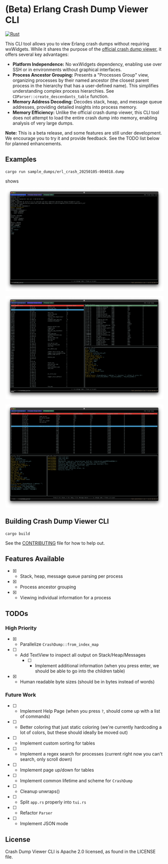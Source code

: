 # (Beta) Erlang Crash Dump Viewer CLI

[![Rust](https://github.com/WhatsApp/crashdump_viewer_cli/actions/workflows/rust.yml/badge.svg)](https://github.com/WhatsApp/crashdump_viewer_cli/actions/workflows/rust.yml)

This CLI tool allows you to view Erlang crash dumps without requiring wxWidgets. While it shares the purpose of the [official crash dump viewer](https://www.erlang.org/doc/apps/observer/crashdump_ug.html), it offers several key advantages:

* **Platform Independence:** No wxWidgets dependency, enabling use over SSH or in environments without graphical interfaces.
* **Process Ancestor Grouping:** Presents a "Processes Group" view, organizing processes by their named ancestor (the closest parent process in the hierarchy that has a user-defined name). This simplifies understanding complex process hierarchies. See `CDParser::create_descendants_table` function. 
* **Memory Address Decoding:** Decodes stack, heap, and message queue addresses, providing detailed insights into process memory.
* **Memory Efficiency:** Unlike the official crash dump viewer, this CLI tool does not attempt to load the entire crash dump into memory, enabling analysis of very large dumps.

**Note:** This is a beta release, and some features are still under development. We encourage you to try it and provide feedback. See the TODO list below for planned enhancements.

## Examples
```
cargo run sample_dumps/erl_crash_20250105-004018.dump
```

shows

![general_view](./screenshots/general_view.png)

![process_group](./screenshots/process_group.png)

![process_view](./screenshots/process_view.png)



## Building Crash Dump Viewer CLI
```
cargo build
```

See the [CONTRIBUTING](CONTRIBUTING.md) file for how to help out.

## Features Available
- [x] - Stack, heap, message queue parsing per process
- [x] - Process ancestor grouping
- [x] - Viewing individual information for a process

## TODOs
### High Priority
- [x] - Parallelize `CrashDump::from_index_map`
- [ ] - Add TextView to inspect all output on Stack/Heap/Messages
    - [ ] - Implement additional information (when you press enter, we should be able to go into the children table)
- [x] - Human readable byte sizes (should be in bytes instead of words)

### Future Work
- [ ] - Implement Help Page (when you press `?`, should come up with a list of commands)
- [ ] - Better coloring that just static coloring (we're currently hardcoding a lot of colors, but these should ideally be moved out)
- [ ] - Implement custom sorting for tables 
- [ ] - Implement a regex search for processes (current right now you can't search, only scroll down)
- [ ] - Implement page up/down for tables
- [ ] - Implement common lifetime and scheme for `CrashDump`
- [ ] - Cleanup unwraps()
- [ ] - Split `app.rs` properly into `tui.rs`
- [ ] - Refactor `Parser`
- [ ] - Implement JSON mode 

## License
Crash Dump Viewer CLI is Apache 2.0 licensed, as found in the LICENSE file.
